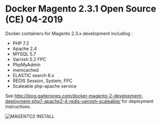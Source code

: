 # Docker Magento 2.3.1 Open Source (CE) 04-2019

Docker containers for Magento 2.3.x development including :

  - PHP 7.2
  - Apache 2.4
  - MYSQL 5.7
  - Varnish 5.2 FPC  
  - PhpMyAdmin
  - memcached
  - ELASTIC search 6.x
  - REDIS Session, System, FPC
  - Scaleable php-apache service

See http://blog.gaiterjones.com/docker-magento-2-development-deployment-php7-apache2-4-redis-varnish-scaleable/ for deployment instructions.

![MAGENTO2 INSTALL](http://blog.gaiterjones.com/dropbox/docker-install-magento2.gif)
